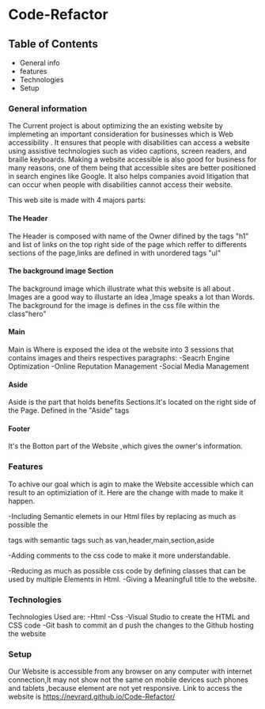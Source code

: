 # Code-Refactor
## Table of Contents
 * General info
 * features
 * Technologies
 * Setup

### General information

The Current project is about optimizing the an existing website by implemeting an important consideration for businesses which is  Web accessibility . It ensures that people with disabilities can access a website using assistive technologies such as video captions, screen readers, and braille keyboards. Making a website accessible is also good for business for many reasons, one of them being that accessible sites are better positioned in search engines like Google. It also helps companies avoid litigation that can occur when people with disabilities cannot access their website.


This web site is  made with 4 majors parts:

#### The Header 
The Header is composed with name of the Owner  difined by the tags "h1"
and list of links on the top right side of the page which reffer to differents sections of the page,links are defined in with unordered tags "ul" 

#### The background image Section
The background image which illustrate what this website is all about .
Images are a good way to illustarte an idea ,Image speaks a lot than Words.
The background for the image is defines in the css file within the class"hero"

#### Main
Main is Where is exposed the idea ot the website into 3 sessions that contains images and theirs respectives paragraphs:
 -Seacrh Engine Optimization 
 -Online Reputation Management
 -Social Media Management

 #### Aside 
 Aside is the part that holds benefits Sections.It's located on the right side of the Page. Defined in the "Aside" tags

#### Footer
It's the Botton part of the Website ,which gives the owner's information.

### Features 

To achive our goal which is agin to make the Website accessible which can result to an optimiziation of it. Here are the change with made to make it happen.

-Including Semantic elemets in our Html files by replacing as much as possible the <div> tags with semantic tags such as van,header,main,section,aside

-Adding comments to the css code to make it more understandable.

-Reducing as much as possible css code by defining  classes that can be used by multiple Elements in Html.
-Giving a Meaningfull title to the website.

### Technologies

Technologies Used are:
-Html
-Css
-Visual Studio to create the HTML and CSS code
-Git bash to commit an d push the changes to the Github hosting the website

### Setup
Our Website is accessible from any browser on any computer with internet connection,It may not show not the same on mobile devices such phones and tablets ,because element are not yet responsive.
Link to access the website is https://nevrard.github.io/Code-Refactor/
